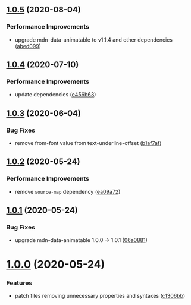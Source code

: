 ## [1.0.5](https://github.com/webanimate/css-tree-animatable/compare/v1.0.4...v1.0.5) (2020-08-04)

### Performance Improvements

- upgrade mdn-data-animatable to v1.1.4 and other dependencies ([abed099](https://github.com/webanimate/css-tree-animatable/commit/abed0992b3e5362c1b6c6766217493f260272749))

## [1.0.4](https://github.com/webanimate/css-tree-animatable/compare/v1.0.3...v1.0.4) (2020-07-10)

### Performance Improvements

- update dependencies ([e456b63](https://github.com/webanimate/css-tree-animatable/commit/e456b63bcad69dd55d8f1941c944e8168cb321f3))

## [1.0.3](https://github.com/webanimate/css-tree-animatable/compare/v1.0.2...v1.0.3) (2020-06-04)

### Bug Fixes

- remove from-font value from text-underline-offset ([b1af7af](https://github.com/webanimate/css-tree-animatable/commit/b1af7af5263f10098d831913fe38e82e15f67048))

## [1.0.2](https://github.com/webanimate/css-tree-animatable/compare/v1.0.1...v1.0.2) (2020-05-24)

### Performance Improvements

- remove `source-map` dependency ([ea09a72](https://github.com/webanimate/css-tree-animatable/commit/ea09a72b26b845a46cd46e5d2a5df72ba22921ed))

## [1.0.1](https://github.com/webanimate/css-tree-animatable/compare/v1.0.0...v1.0.1) (2020-05-24)

### Bug Fixes

- upgrade mdn-data-animatable 1.0.0 → 1.0.1 ([06a0881](https://github.com/webanimate/css-tree-animatable/commit/06a0881637e57e42be905e6668e38d0367ae53c1))

# [1.0.0](https://github.com/webanimate/css-tree-animatable/compare/c1306bb5f7644eb95bea111c0baa4a5ae6a59759...v1.0.0) (2020-05-24)

### Features

- patch files removing unnecessary properties and syntaxes ([c1306bb](https://github.com/webanimate/css-tree-animatable/commit/c1306bb5f7644eb95bea111c0baa4a5ae6a59759))

